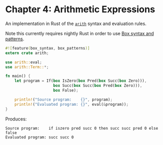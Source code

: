 # Chapter 4: Arithmetic Expressions

An implementation in Rust of the [`arith`](https://www.cis.upenn.edu/~bcpierce/tapl/checkers/arith/core.ml) syntax and evaluation rules.

Note this currently requires nightly Rust in order to use [Box syntax and patterns](https://doc.rust-lang.org/book/box-syntax-and-patterns.html).

```rust
#![feature(box_syntax, box_patterns)]
extern crate arith;

use arith::eval;
use arith::Term::*;

fn main() {
    let program = If(box IsZero(box Pred(box Succ(box Zero))),
                     box Succ(box Succ(box Pred(box Zero))),
                     box False);

    println!("Source program:    {}", program);
    println!("Evaluated program: {}", eval(&program));
}
```

Produces:

```
Source program:    if iszero pred succ 0 then succ succ pred 0 else false
Evaluated program: succ succ 0
```
